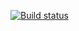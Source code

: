 [![Build status](https://ci.appveyor.com/api/projects/status/mg0gx9fhn9fpq2rf/branch/main?svg=true)](https://ci.appveyor.com/project/IgorPyak/postecho/branch/main)
